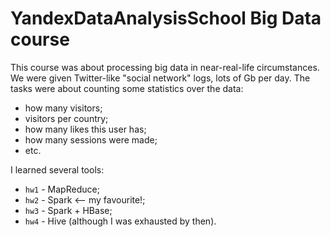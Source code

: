 # YandexDataAnalysisSchool Big Data course

This course was about processing big data in near-real-life circumstances. We were given Twitter-like "social network" logs, 
lots of Gb per day. The tasks were about counting some statistics over the data: 
- how many visitors;
- visitors per country;
- how many likes this user has;
- how many sessions were made;
- etc.

I learned several tools:
- `hw1` - MapReduce;
- `hw2` - Spark <-- my favourite!;
- `hw3` - Spark + HBase;
- `hw4` - Hive (although I was exhausted by then).
